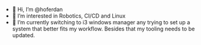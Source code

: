 - 👋 Hi, I’m @hoferdan
- 👀 I’m interested in Robotics, CI/CD and Linux
- 🌱 I’m currently switching to i3 windows manager any trying to set up a system that better fits
my workflow. Besides that my tooling needs to be updated.

<!---
hoferdan/hoferdan is a ✨ special ✨ repository because its `README.md` (this file) appears on your GitHub profile.
You can click the Preview link to take a look at your changes.
--->
